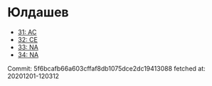 # Юлдашев
- [31: AC](31.md)
- [32: CE](32.md)
- [33: NA](33.md)
- [34: NA](34.md)

Commit: 5f6bcafb66a603cffaf8db1075dce2dc19413088
 fetched at: 20201201-120312
